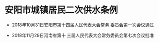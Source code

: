 # 安阳市城镇居民二次供水条例

- 2018年10月31日安阳市第十四届人民代表大会常务
  委员会第一次会议通过

- 2018年11月29日河南省第十
  三届人民代表大会常务委员会第七次会议批准

<!-- INFO END -->
